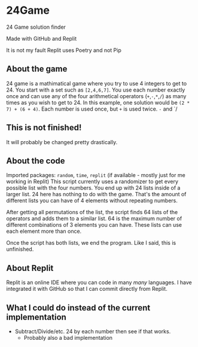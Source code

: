 # 24Game
24 Game solution finder

Made with GitHub and Replit

It is not my fault Replit uses Poetry and not Pip

## About the game
24 game is a mathimatical game where you try to use 4 integers to get to 24. You start with a set such as `[2,4,6,7]`. You use each number exactly once and can use any of the four arithmetical operators (`+`,`-`,`*`,`/`) as many times as you wish to get to 24. In this example, one solution would be `(2 * 7) + (6 + 4)`.  Each number is used once, but `+` is used twice. `-` and `/


## This is not finished!
It will probably be changed pretty drastically.


## About the code
Imported packages: `random`, `time`, `replit` (if available - mostly just for me working in Replit)
This script currently uses a randomizer to get every possible list with the four numbers. You end up with 24  lists inside of a larger list. 24 here has nothing to do with the game. That's the amount of different lists you can have of 4 elements without repeating numbers.

After getting all permutations of the list, the script finds 64 lists of the operators and adds them to a similar list.   64 is the maximum number of different combinations of 3  elements you can have. These lists can use each element more than once.

Once the script has both lists, we end the program. Like I said, this is unfinished.

## About Replit
Replit is an online IDE where you can code in many *many* languages. I have integrated it with GitHub so that I can commit directly from Replit. 

## What I could do instead of the current implementation
- Subtract/Divide/etc. 24 by each number then see if that works.
  - Probably also a bad implementation